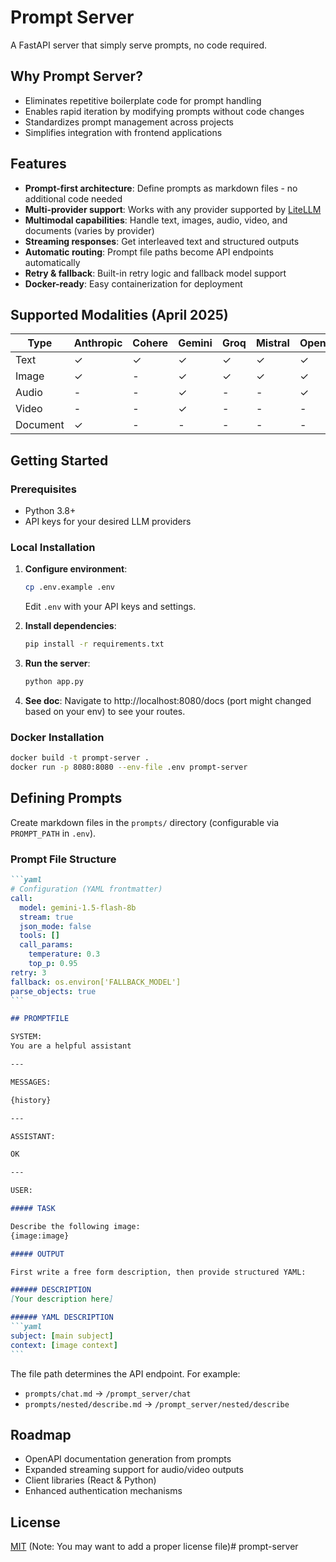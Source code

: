 # Prompt Server

A FastAPI server that simply serve prompts, no code required.

## Why Prompt Server?

- Eliminates repetitive boilerplate code for prompt handling
- Enables rapid iteration by modifying prompts without code changes
- Standardizes prompt management across projects
- Simplifies integration with frontend applications

## Features

- **Prompt-first architecture**: Define prompts as markdown files - no additional code needed
- **Multi-provider support**: Works with any provider supported by [LiteLLM](https://docs.litellm.ai/docs/providers)
- **Multimodal capabilities**: Handle text, images, audio, video, and documents (varies by provider)
- **Streaming responses**: Get interleaved text and structured outputs
- **Automatic routing**: Prompt file paths become API endpoints automatically
- **Retry & fallback**: Built-in retry logic and fallback model support
- **Docker-ready**: Easy containerization for deployment

## Supported Modalities (April 2025)

| Type       | Anthropic | Cohere | Gemini | Groq | Mistral | OpenAI |
|------------|-----------|--------|--------|------|---------|--------|
| Text       | ✓         | ✓      | ✓      | ✓    | ✓       | ✓      |
| Image      | ✓         | -      | ✓      | ✓    | ✓       | ✓      |
| Audio      | -         | -      | ✓      | -    | -       | ✓      |
| Video      | -         | -      | ✓      | -    | -       | -      |
| Document   | ✓         | -      | -      | -    | -       | -      |

## Getting Started

### Prerequisites
- Python 3.8+
- API keys for your desired LLM providers

### Local Installation

1. **Configure environment**:
   ```bash
   cp .env.example .env
   ```
   Edit `.env` with your API keys and settings.

2. **Install dependencies**:
   ```bash
   pip install -r requirements.txt
   ```

3. **Run the server**:
   ```bash
   python app.py
   ```

4. **See doc**:
    Navigate to http://localhost:8080/docs (port might changed based on your env) to see your routes.

### Docker Installation
```bash
docker build -t prompt-server .
docker run -p 8080:8080 --env-file .env prompt-server
```

## Defining Prompts

Create markdown files in the `prompts/` directory (configurable via `PROMPT_PATH` in `.env`).

### Prompt File Structure
````markdown
```yaml
# Configuration (YAML frontmatter)
call:
  model: gemini-1.5-flash-8b
  stream: true
  json_mode: false
  tools: []
  call_params:
    temperature: 0.3
    top_p: 0.95
retry: 3
fallback: os.environ['FALLBACK_MODEL']
parse_objects: true
```

## PROMPTFILE

SYSTEM:
You are a helpful assistant

---

MESSAGES:

{history}

---

ASSISTANT:

OK

---

USER:

##### TASK

Describe the following image:
{image:image}

##### OUTPUT

First write a free form description, then provide structured YAML:

###### DESCRIPTION
[Your description here]

###### YAML DESCRIPTION
```yaml
subject: [main subject]
context: [image context]
```
````

The file path determines the API endpoint. For example:
- `prompts/chat.md` → `/prompt_server/chat`
- `prompts/nested/describe.md` → `/prompt_server/nested/describe`

## Roadmap

- OpenAPI documentation generation from prompts
- Expanded streaming support for audio/video outputs
- Client libraries (React & Python)
- Enhanced authentication mechanisms



## License

[MIT](LICENSE) (Note: You may want to add a proper license file)# prompt-server
